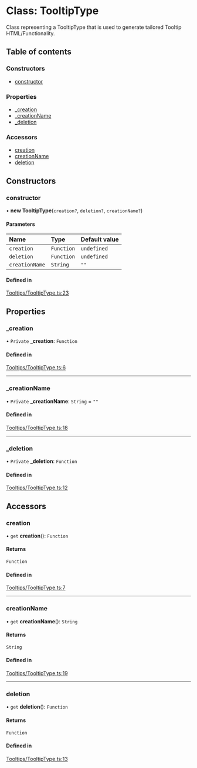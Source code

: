 # Class: TooltipType

Class representing a TooltipType that is used to generate tailored Tooltip HTML/Functionality.

## Table of contents

### Constructors

- [constructor](../wiki/TooltipType#constructor)

### Properties

- [\_creation](../wiki/TooltipType#_creation)
- [\_creationName](../wiki/TooltipType#_creationname)
- [\_deletion](../wiki/TooltipType#_deletion)

### Accessors

- [creation](../wiki/TooltipType#creation)
- [creationName](../wiki/TooltipType#creationname)
- [deletion](../wiki/TooltipType#deletion)

## Constructors

### constructor

• **new TooltipType**(`creation?`, `deletion?`, `creationName?`)

#### Parameters

| Name | Type | Default value |
| :------ | :------ | :------ |
| `creation` | `Function` | `undefined` |
| `deletion` | `Function` | `undefined` |
| `creationName` | `String` | `""` |

#### Defined in

[Tooltips/TooltipType.ts:23](https://github.com/JFenlonWork/MooD-Custom-CodeBase-Babel-Ts/blob/c636381/Code/src/Tooltips/TooltipType.ts#L23)

## Properties

### \_creation

• `Private` **\_creation**: `Function`

#### Defined in

[Tooltips/TooltipType.ts:6](https://github.com/JFenlonWork/MooD-Custom-CodeBase-Babel-Ts/blob/c636381/Code/src/Tooltips/TooltipType.ts#L6)

___

### \_creationName

• `Private` **\_creationName**: `String` = `""`

#### Defined in

[Tooltips/TooltipType.ts:18](https://github.com/JFenlonWork/MooD-Custom-CodeBase-Babel-Ts/blob/c636381/Code/src/Tooltips/TooltipType.ts#L18)

___

### \_deletion

• `Private` **\_deletion**: `Function`

#### Defined in

[Tooltips/TooltipType.ts:12](https://github.com/JFenlonWork/MooD-Custom-CodeBase-Babel-Ts/blob/c636381/Code/src/Tooltips/TooltipType.ts#L12)

## Accessors

### creation

• `get` **creation**(): `Function`

#### Returns

`Function`

#### Defined in

[Tooltips/TooltipType.ts:7](https://github.com/JFenlonWork/MooD-Custom-CodeBase-Babel-Ts/blob/c636381/Code/src/Tooltips/TooltipType.ts#L7)

___

### creationName

• `get` **creationName**(): `String`

#### Returns

`String`

#### Defined in

[Tooltips/TooltipType.ts:19](https://github.com/JFenlonWork/MooD-Custom-CodeBase-Babel-Ts/blob/c636381/Code/src/Tooltips/TooltipType.ts#L19)

___

### deletion

• `get` **deletion**(): `Function`

#### Returns

`Function`

#### Defined in

[Tooltips/TooltipType.ts:13](https://github.com/JFenlonWork/MooD-Custom-CodeBase-Babel-Ts/blob/c636381/Code/src/Tooltips/TooltipType.ts#L13)
